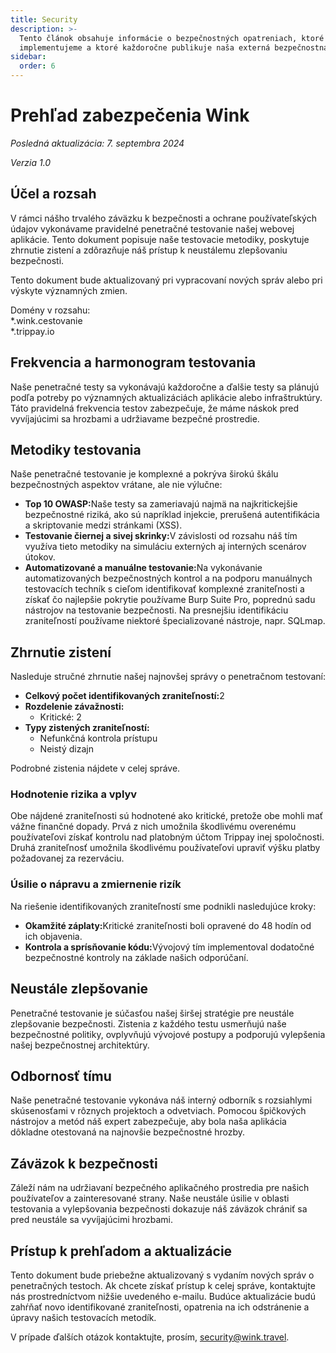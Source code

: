 ```yaml
---
title: Security
description: >-
  Tento článok obsahuje informácie o bezpečnostných opatreniach, ktoré
  implementujeme a ktoré každoročne publikuje naša externá bezpečnostná firma.
sidebar:
  order: 6
---
```

# Prehľad zabezpečenia Wink

*Posledná aktualizácia: 7. septembra 2024*

*Verzia 1.0*

## Účel a rozsah

V rámci nášho trvalého záväzku k bezpečnosti a ochrane používateľských údajov vykonávame pravidelné penetračné testovanie našej webovej aplikácie. Tento dokument popisuje naše testovacie metodiky, poskytuje zhrnutie zistení a zdôrazňuje náš prístup k neustálemu zlepšovaniu bezpečnosti.

Tento dokument bude aktualizovaný pri vypracovaní nových správ alebo pri výskyte významných zmien.

Domény v rozsahu:\
\*.wink.cestovanie\
\*.trippay.io

## Frekvencia a harmonogram testovania

Naše penetračné testy sa vykonávajú každoročne a ďalšie testy sa plánujú podľa potreby po významných aktualizáciách aplikácie alebo infraštruktúry. Táto pravidelná frekvencia testov zabezpečuje, že máme náskok pred vyvíjajúcimi sa hrozbami a udržiavame bezpečné prostredie.

## Metodiky testovania

Naše penetračné testovanie je komplexné a pokrýva širokú škálu bezpečnostných aspektov vrátane, ale nie výlučne:

* **Top 10 OWASP:**&#x4E;aše testy sa zameriavajú najmä na najkritickejšie bezpečnostné riziká, ako sú napríklad injekcie, prerušená autentifikácia a skriptovanie medzi stránkami (XSS).
* **Testovanie čiernej a sivej skrinky:**&#x56; závislosti od rozsahu náš tím využíva tieto metodiky na simuláciu externých aj interných scenárov útokov.
* **Automatizované a manuálne testovanie:**&#x4E;a vykonávanie automatizovaných bezpečnostných kontrol a na podporu manuálnych testovacích techník s cieľom identifikovať komplexné zraniteľnosti a získať čo najlepšie pokrytie používame Burp Suite Pro, poprednú sadu nástrojov na testovanie bezpečnosti. Na presnejšiu identifikáciu zraniteľností používame niektoré špecializované nástroje, napr. SQLmap.

## Zhrnutie zistení

Nasleduje stručné zhrnutie našej najnovšej správy o penetračnom testovaní:

* **Celkový počet identifikovaných zraniteľností:**&#x32;
* **Rozdelenie závažnosti:**
  * Kritické: 2
* **Typy zistených zraniteľností:**
  * Nefunkčná kontrola prístupu
  * Neistý dizajn

Podrobné zistenia nájdete v celej správe.

### Hodnotenie rizika a vplyv

Obe nájdené zraniteľnosti sú hodnotené ako kritické, pretože obe mohli mať vážne finančné dopady. Prvá z nich umožnila škodlivému overenému používateľovi získať kontrolu nad platobným účtom Trippay inej spoločnosti. Druhá zraniteľnosť umožnila škodlivému používateľovi upraviť výšku platby požadovanej za rezerváciu.

### Úsilie o nápravu a zmiernenie rizík

Na riešenie identifikovaných zraniteľností sme podnikli nasledujúce kroky:

* **Okamžité záplaty:**&#x4B;ritické zraniteľnosti boli opravené do 48 hodín od ich objavenia.
* **Kontrola a sprísňovanie kódu:**&#x56;ývojový tím implementoval dodatočné bezpečnostné kontroly na základe našich odporúčaní.

## Neustále zlepšovanie

Penetračné testovanie je súčasťou našej širšej stratégie pre neustále zlepšovanie bezpečnosti. Zistenia z každého testu usmerňujú naše bezpečnostné politiky, ovplyvňujú vývojové postupy a podporujú vylepšenia našej bezpečnostnej architektúry.

## Odbornosť tímu

Naše penetračné testovanie vykonáva náš interný odborník s rozsiahlymi skúsenosťami v rôznych projektoch a odvetviach. Pomocou špičkových nástrojov a metód náš expert zabezpečuje, aby bola naša aplikácia dôkladne otestovaná na najnovšie bezpečnostné hrozby.

## Záväzok k bezpečnosti

Záleží nám na udržiavaní bezpečného aplikačného prostredia pre našich používateľov a zainteresované strany. Naše neustále úsilie v oblasti testovania a vylepšovania bezpečnosti dokazuje náš záväzok chrániť sa pred neustále sa vyvíjajúcimi hrozbami.

## Prístup k prehľadom a aktualizácie

Tento dokument bude priebežne aktualizovaný s vydaním nových správ o penetračných testoch. Ak chcete získať prístup k celej správe, kontaktujte nás prostredníctvom nižšie uvedeného e-mailu. Budúce aktualizácie budú zahŕňať novo identifikované zraniteľnosti, opatrenia na ich odstránenie a úpravy našich testovacích metodík.

V prípade ďalších otázok kontaktujte, prosím, security@wink.travel.

